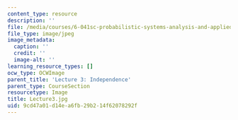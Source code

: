```yaml
---
content_type: resource
description: ''
file: /media/courses/6-041sc-probabilistic-systems-analysis-and-applied-probability-fall-2013/9cd47a01d14ea6fb29b214f62078292f_Lecture3.jpg
file_type: image/jpeg
image_metadata:
  caption: ''
  credit: ''
  image-alt: ''
learning_resource_types: []
ocw_type: OCWImage
parent_title: 'Lecture 3: Independence'
parent_type: CourseSection
resourcetype: Image
title: Lecture3.jpg
uid: 9cd47a01-d14e-a6fb-29b2-14f62078292f
---
```

